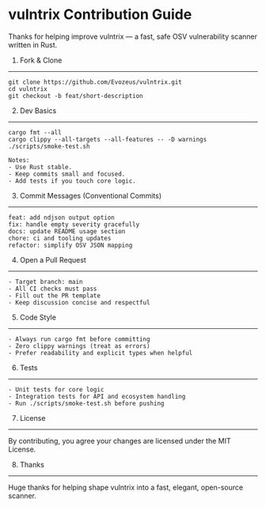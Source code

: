 vulntrix Contribution Guide
===========================

Thanks for helping improve vulntrix — a fast, safe OSV vulnerability scanner written in Rust.

1) Fork & Clone
---------------
    git clone https://github.com/Evozeus/vulntrix.git
    cd vulntrix
    git checkout -b feat/short-description

2) Dev Basics
-------------
    cargo fmt --all
    cargo clippy --all-targets --all-features -- -D warnings
    ./scripts/smoke-test.sh

    Notes:
    - Use Rust stable.
    - Keep commits small and focused.
    - Add tests if you touch core logic.

3) Commit Messages (Conventional Commits)
-----------------------------------------
    feat: add ndjson output option
    fix: handle empty severity gracefully
    docs: update README usage section
    chore: ci and tooling updates
    refactor: simplify OSV JSON mapping

4) Open a Pull Request
----------------------
    - Target branch: main
    - All CI checks must pass
    - Fill out the PR template
    - Keep discussion concise and respectful

5) Code Style
-------------
    - Always run cargo fmt before committing
    - Zero clippy warnings (treat as errors)
    - Prefer readability and explicit types when helpful

6) Tests
--------
    - Unit tests for core logic
    - Integration tests for API and ecosystem handling
    - Run ./scripts/smoke-test.sh before pushing

7) License
----------
By contributing, you agree your changes are licensed under the MIT License.

8) Thanks
---------
Huge thanks for helping shape vulntrix into a fast, elegant, open-source scanner.
